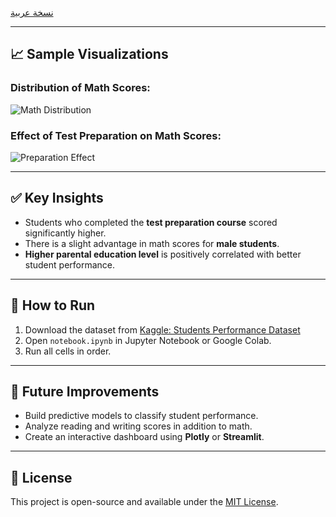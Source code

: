 [نسخة عربية](../README.md)

---

## 📈 Sample Visualizations
### Distribution of Math Scores:
![Math Distribution](images/math_distribution.png)

### Effect of Test Preparation on Math Scores:
![Preparation Effect](images/preparation_boxplot.png)

---

## ✅ Key Insights
- Students who completed the **test preparation course** scored significantly higher.
- There is a slight advantage in math scores for **male students**.
- **Higher parental education level** is positively correlated with better student performance.

---

## 🚀 How to Run
1. Download the dataset from [Kaggle: Students Performance Dataset](https://www.kaggle.com/datasets/spscientist/students-performance-in-exams)
2. Open `notebook.ipynb` in Jupyter Notebook or Google Colab.
3. Run all cells in order.

---

## 📌 Future Improvements
- Build predictive models to classify student performance.
- Analyze reading and writing scores in addition to math.
- Create an interactive dashboard using **Plotly** or **Streamlit**.

---

## 📜 License
This project is open-source and available under the [MIT License](LICENSE).
